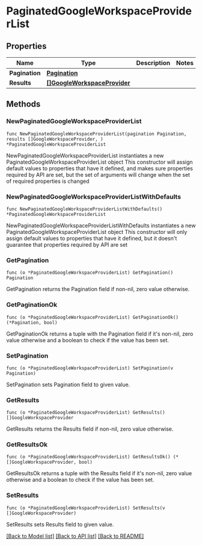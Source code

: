 # PaginatedGoogleWorkspaceProviderList

## Properties

Name | Type | Description | Notes
------------ | ------------- | ------------- | -------------
**Pagination** | [**Pagination**](Pagination.md) |  | 
**Results** | [**[]GoogleWorkspaceProvider**](GoogleWorkspaceProvider.md) |  | 

## Methods

### NewPaginatedGoogleWorkspaceProviderList

`func NewPaginatedGoogleWorkspaceProviderList(pagination Pagination, results []GoogleWorkspaceProvider, ) *PaginatedGoogleWorkspaceProviderList`

NewPaginatedGoogleWorkspaceProviderList instantiates a new PaginatedGoogleWorkspaceProviderList object
This constructor will assign default values to properties that have it defined,
and makes sure properties required by API are set, but the set of arguments
will change when the set of required properties is changed

### NewPaginatedGoogleWorkspaceProviderListWithDefaults

`func NewPaginatedGoogleWorkspaceProviderListWithDefaults() *PaginatedGoogleWorkspaceProviderList`

NewPaginatedGoogleWorkspaceProviderListWithDefaults instantiates a new PaginatedGoogleWorkspaceProviderList object
This constructor will only assign default values to properties that have it defined,
but it doesn't guarantee that properties required by API are set

### GetPagination

`func (o *PaginatedGoogleWorkspaceProviderList) GetPagination() Pagination`

GetPagination returns the Pagination field if non-nil, zero value otherwise.

### GetPaginationOk

`func (o *PaginatedGoogleWorkspaceProviderList) GetPaginationOk() (*Pagination, bool)`

GetPaginationOk returns a tuple with the Pagination field if it's non-nil, zero value otherwise
and a boolean to check if the value has been set.

### SetPagination

`func (o *PaginatedGoogleWorkspaceProviderList) SetPagination(v Pagination)`

SetPagination sets Pagination field to given value.


### GetResults

`func (o *PaginatedGoogleWorkspaceProviderList) GetResults() []GoogleWorkspaceProvider`

GetResults returns the Results field if non-nil, zero value otherwise.

### GetResultsOk

`func (o *PaginatedGoogleWorkspaceProviderList) GetResultsOk() (*[]GoogleWorkspaceProvider, bool)`

GetResultsOk returns a tuple with the Results field if it's non-nil, zero value otherwise
and a boolean to check if the value has been set.

### SetResults

`func (o *PaginatedGoogleWorkspaceProviderList) SetResults(v []GoogleWorkspaceProvider)`

SetResults sets Results field to given value.



[[Back to Model list]](../README.md#documentation-for-models) [[Back to API list]](../README.md#documentation-for-api-endpoints) [[Back to README]](../README.md)


